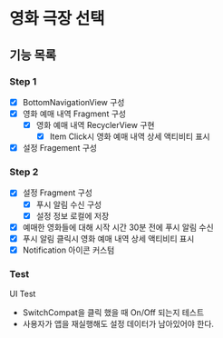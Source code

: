 # 영화 극장 선택

## 기능 목록

### Step 1

- [x] BottomNavigationView 구성
- [x] 영화 예매 내역 Fragment 구성
    - [x] 영화 예매 내역 RecyclerView 구현
        - [x] Item Click시 영화 예매 내역 상세 액티비티 표시
- [x] 설정 Fragement 구성

### Step 2

- [x] 설정 Fragment 구성
    - [x] 푸시 알림 수신 구성
    - [x] 설정 정보 로컬에 저장
- [x] 예매한 영화들에 대해 시작 시간 30분 전에 푸시 알림 수신
- [x] 푸시 알림 클릭시 영화 예매 내역 상세 액티비티 표시
- [x] Notification 아이콘 커스텀

### Test
UI Test

- SwitchCompat을 클릭 했을 때 On/Off 되는지 테스트
- 사용자가 앱을 재실행해도 설정 데이터가 남아있어야 한다.

